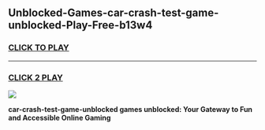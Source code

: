 
## Unblocked-Games-car-crash-test-game-unblocked-Play-Free-b13w4
<h3>
<a href="https://premium76.site?title=car-crash-test-game-unblocked&ref=09A">CLICK TO PLAY</a></h3>
<hr>

<h3>
<a href="https://premium76.site?title=car-crash-test-game-unblocked&ref=09A">CLICK 2 PLAY</a>
  
</h3>

<a href="https://premium76.site?title=car-crash-test-game-unblocked&ref=09A"><img src="https://clearcache.store/games.png"></a>


**car-crash-test-game-unblocked games unblocked: Your Gateway to Fun and Accessible Online Gaming**
